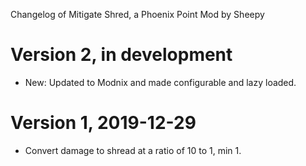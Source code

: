Changelog of Mitigate Shred, a Phoenix Point Mod by Sheepy

# Version 2, in development

* New: Updated to Modnix and made configurable and lazy loaded.

# Version 1, 2019-12-29

* Convert damage to shread at a ratio of 10 to 1, min 1.